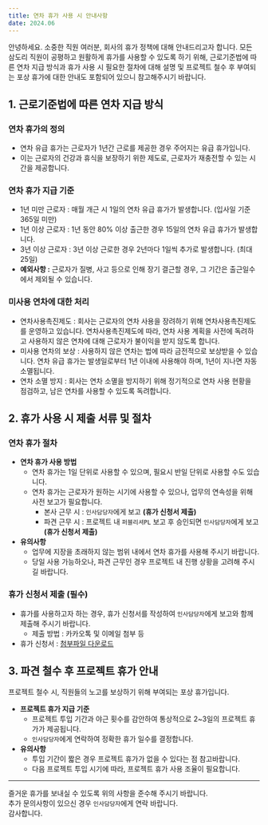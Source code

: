 ```yaml
---
title: 연차 휴가 사용 시 안내사항
date: 2024.06
---
```


안녕하세요. 소중한 직원 여러분, 
회사의 휴가 정책에 대해 안내드리고자 합니다. 모든 삼도리 직원이 공평하고 원활하게 휴가를 사용할 수 있도록 하기 위해, 근로기준법에 따른 연차 지급 방식과 휴가 사용 시 필요한 절차에 대해 설명 및 프로젝트 철수 후 부여되는 포상 휴가에 대한 안내도 포함되어 있으니 참고해주시기 바랍니다.


## 1. 근로기준법에 따른 연차 지급 방식

### 연차 휴가의 정의
- 연차 유급 휴가는 근로자가 1년간 근로를 제공한 경우 주어지는 유급 휴가입니다.
- 이는 근로자의 건강과 휴식을 보장하기 위한 제도로, 근로자가 재충전할 수 있는 시간을 제공합니다.


### 연차 휴가 지급 기준
- 1년 미만 근로자 : 매월 개근 시 1일의 연차 유급 휴가가 발생합니다. (입사일 기준 365일 미만)
- 1년 이상 근로자 : 1년 동안 80% 이상 출근한 경우 15일의 연차 유급 휴가가 발생합니다.
- 3년 이상 근로자 : 3년 이상 근로한 경우 2년마다 1일씩 추가로 발생합니다. (최대 25일)
- **예외사항 :** 근로자가 질병, 사고 등으로 인해 장기 결근할 경우, 그 기간은 출근일수에서 제외될 수 있습니다.    


### 미사용 연차에 대한 처리
- 연차사용촉진제도 : 회사는 근로자의 연차 사용을 장려하기 위해 연차사용촉진제도를 운영하고 있습니다. 연차사용촉진제도에 따라, 연차 사용 계획을 사전에 독려하고 사용하지 않은 연차에 대해 근로자가 불이익을 받지 않도록 합니다.
- 미사용 연차의 보상 : 사용하지 않은 연차는 법에 따라 금전적으로 보상받을 수 있습니다. 연차 유급 휴가는 발생일로부터 1년 이내에 사용해야 하며, 1년이 지나면 자동 소멸됩니다.
- 연차 소멸 방지 : 회사는 연차 소멸을 방지하기 위해 정기적으로 연차 사용 현황을 점검하고, 남은 연차를 사용할 수 있도록 독려합니다.


## 2. 휴가 사용 시 제출 서류 및 절차

### 연차 휴가 절차
* **연차 휴가 사용 방법**
    - 연차 휴가는 1일 단위로 사용할 수 있으며, 필요시 반일 단위로 사용할 수도 있습니다.
    - 연차 휴가는 근로자가 원하는 시기에 사용할 수 있으나, 업무의 연속성을 위해 사전 보고가 필요합니다.
        - 본사 근무 시 : `인사담당자`에게 보고 **(휴가 신청서 제출)**
        - 파견 근무 시 : 프로젝트 내 `퍼블리셔PL` 보고 후 승인되면 `인사담당자`에게 보고 **(휴가 신청서 제출)**
* **유의사항**
    - 업무에 지장을 초래하지 않는 범위 내에서 연차 휴가를 사용해 주시기 바랍니다.
    - 당일 사용 가능하오나, 파견 근무인 경우 프로젝트 내 진행 상황을 고려해 주시길 바랍니다.


### 휴가 신청서 제출 (필수)
- 휴가를 사용하고자 하는 경우, 휴가 신청서를 작성하여 `인사담당자`에게 보고와 함께 제출해 주시기 바랍니다.
    -  제출 방법 : 카카오톡 및 이메일 첨부 등
- 휴가 신청서 : [첨부파일 다운로드](@/assets/file/휴가신청서_이름_00월.docx)


## 3. 파견 철수 후 프로젝트 휴가 안내

프로젝트 철수 시, 직원들의 노고를 보상하기 위해 부여되는 포상 휴가입니다.

* **프로젝트 휴가 지급 기준**
    - 프로젝트 투입 기간과 야근 횟수를 감안하여 통상적으로 2~3일의 프로젝트 휴가가 제공됩니다.
    - `인사담당자`에게 연락하여 정확한 휴가 일수를 결정합니다.
* **유의사항**
    - 투입 기간이 짧은 경우 프로젝트 휴가가 없을 수 있다는 점 참고바랍니다.
    - 다음 프로젝트 투입 시기에 따라, 프로젝트 휴가 사용 조율이 필요합니다.

---

즐거운 휴가를 보내실 수 있도록 위의 사항을 준수해 주시기 바랍니다.<br>추가 문의사항이 있으신 경우 `인사담당자`에게 연락 바랍니다.<br>감사합니다.
